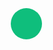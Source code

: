 <style>
   .chat{
     position:fixed;
     left:54px;
     top:12.5px;
     border-radius:50%;
     font-size:1.2em;
     color:#fff;
     background-color:#0FBE7C;
     height:50px;
     width:50px;
     cursor:pointer;
   }
</style>
<div class = 'chat flex-in'>
  <i class = 'icon icon-comment' aria-hidden = 'true'></i>
</div>
